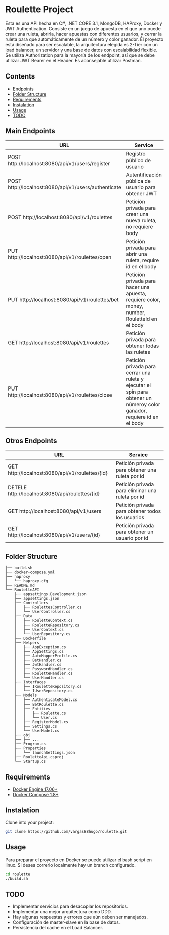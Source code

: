 # Roulette Project

Esta es una API hecha en C#, .NET CORE 3.1, MongoDB, HAProxy, Docker y JWT Authentication. Consiste en un juego de apuesta en el que uno puede crear una ruleta, abrirla, hacer apuestas con diferentes usuarios, y cerrar la ruleta para que automáticamente de un número y color ganador. El proyecto está diseñado para ser escalable, la arquitectura elegida es 2-Tier con un load balancer, un servidor y una base de datos con escalabilidad flexible. Se utiliza Authorization para la mayoría de los endpoint, así que se debe utilizar JWT Bearer en el Header. Es aconsejable utilizar Postman.

## Contents
- [Endpoints](#Endpoints)
- [Folder Structure](#Folder)
- [Requirements](#Requirements)
- [Instalation](#Instalation)
- [Usage](#Usage)
- [TODO](#TODO)

<a name="Endpoints"></a>
## Main Endpoints
| URL | Service |
|-----|---------|
| POST http://localhost:8080/api/v1/users/register | Registro público de usuario |
| POST http://localhost:8080/api/v1/users/authenticate | Autentificación pública de usuario para obtener JWT |
| POST http://localhost:8080/api/v1/roulettes | Petición privada para crear una nueva ruleta, no requiere body |
| PUT http://localhost:8080/api/v1/roulettes/open | Petición privada para abrir una ruleta, require id en el body |
| PUT http://localhost:8080/api/v1/roulettes/bet | Petición privada para hacer una apuesta, requiere color, money, number, RouletteId en el body|
| GET http://localhost:8080/api/v1/roulettes | Petición privada para obtener todas las ruletas |
| PUT http://localhost:8080/api/v1/roulettes/close | Petición privada para cerrar una ruleta y ejecutar el spin para obtener un númeroy color  ganador, requiere id en el body |

## Otros Endpoints
| URL | Service |
|-----|---------|
| GET http://localhost:8080/api/v1/roulettes/{id} | Petición privada para obtener una ruleta por id |
| DETELE http://localhost:8080/api/roulettes/{id} | Petición privada para eliminar una ruleta por id |
| GET http://localhost:8080/api/v1/users | Petición privada para obtener todos los usuarios |
| GET http://localhost:8080/api/v1/users/{id} | Petición privada para obtener un usuario por id |

<a name="Folder"></a>
## Folder Structure
```
├── build.sh
├── docker-compose.yml
├── haproxy
│   └── haproxy.cfg
├── README.md
└── RouletteAPI
    ├── appsettings.Development.json
    ├── appsettings.json
    ├── Controllers
    │   ├── RoulettesController.cs
    │   └── UserController.cs
    ├── Data
    │   ├── RouletteContext.cs
    │   ├── RouletteRepository.cs
    │   ├── UserContext.cs
    │   └── UserRepository.cs
    ├── Dockerfile
    ├── Helpers
    │   ├── AppException.cs
    │   ├── AppSettings.cs
    │   ├── AutoMapperProfile.cs
    │   ├── BetHandler.cs
    │   ├── JwtHandler.cs
    │   ├── PasswordHandler.cs
    │   ├── RouletteHandler.cs
    │   └── UserHandler.cs
    ├── Interfaces
    │   ├── IRouletteRepository.cs
    │   └── IUserRepository.cs
    ├── Models
    │   ├── AuthenticateModel.cs
    │   ├── BetRoulette.cs
    │   ├── Entities
    │   │   ├── Roulette.cs
    │   │   └── User.cs
    │   ├── RegisterModel.cs
    │   ├── Settings.cs
    │   └── UserModel.cs
    ├── obj
    ├── ├── ...
    ├── Program.cs
    ├── Properties
    │   └── launchSettings.json
    ├── RouletteApi.csproj
    └── Startup.cs

```

<a name="Requirements"></a>
## Requirements
* [Docker Engine 17.06+](https://docs.docker.com/engine/installation/)
* [Docker Compose 1.8+](https://docs.docker.com/compose/install/)

<a name="Instalation"></a>
## Instalation
Clone into your project:
```bash
git clone https://github.com/vargas88hugo/roulette.git
```

<a name="Usage"></a>
## Usage
Para preparar el proyecto en Docker se puede utilizar el bash script en linux. Si desea correrlo localmente hay un branch configurado.
```bash
cd roulette
./build.sh
```

<a name="TODO"></a>
## TODO
* Implementar servicios para desacoplar los repositorios.
* Implementar una mejor arquitectura como DDD.
* Hay algunas respuestas y errores que aún deben ser manejados.
* Configuración de master-slave en la base de datos.
* Persistencia del cache en el Load Balancer.
